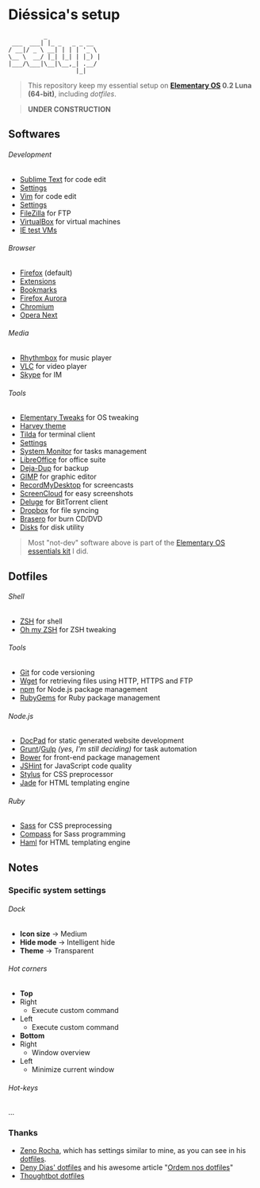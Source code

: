 # Diéssica's setup
```
          _               
 ___  ___| |_ _   _ _ __  
/ __|/ _ \ __| | | | '_ \ 
\__ \  __/ |_| |_| | |_) |
|___/\___|\__|\__,_| .__/ 
                   |_|    
```
> This repository keep my essential setup on **[Elementary OS](#) 0.2 Luna (64-bit)**, including *dotfiles*.

> **UNDER CONSTRUCTION**

## Softwares

###### Development
* [Sublime Text](http://sublimetext.com) for code edit
 * [Settings](https://github.com/diessicode/setup/tree/master/sublimetext)
* [Vim](http://vim.org) for code edit
 * [Settings]()
* [FileZilla](https://filezilla-project.org) for FTP
* [VirtualBox](https://virtualbox.org/) for virtual machines
 * [IE test VMs](http://modern.ie/pt-br/virtualization-tools)

###### Browser
* [Firefox](http://mozilla.org/firefox) (default)
 * [Extensions]()
 * [Bookmarks]()
* [Firefox Aurora](http://mozilla.org/en-US/firefox/aurora/)
* [Chromium](http://chromium.org/)
* [Opera Next](http://opera.com/computer/next)

###### Media
* [Rhythmbox](https://projects.gnome.org/rhythmbox/) for music player
* [VLC](http://videolan.org/vlc) for video player
* [Skype](http://skype.com) for IM

###### Tools
* [Elementary Tweaks](https://code.launchpad.net/~versable/elementary-community/elementary-tweaks) for OS tweaking
 * [Harvey theme](https://code.launchpad.net/~versable/elementary-community/elementary-harvey-theme)
* [Tilda](http://tilda.sourceforge.net/) for terminal client
 * [Settings]()
* [System Monitor](https://launchpad.net/gnome-system-monitor) for tasks management
* [LibreOffice](http://libreoffice.org) for office suite
* [Deja-Dup](https://launchpad.net/deja-dup) for backup
* [GIMP](http://gimp.org/) for graphic editor
* [RecordMyDesktop](http://recordmydesktop.sourceforge.net) for screencasts
* [ScreenCloud](http://screencloud.net/) for easy screenshots
* [Deluge](http://deluge-torrent.org/) for BitTorrent client
* [Dropbox](https://dropbox.com/) for file syncing 
* [Brasero](https://projects.gnome.org/brasero) for burn CD/DVD
* [Disks](https://launchpad.net/gnome-disk-utility) for disk utility

> Most "not-dev" software above is part of the [Elementary OS essentials kit](https://github.com/diessicode/elementaryos-essentials) I did. 

## Dotfiles
###### Shell
* [ZSH](http://zsh.sourceforge.net) for shell
* [Oh my ZSH](https://github.com/robbyrussell/oh-my-zsh) for ZSH tweaking

###### Tools
* [Git](http://git-scm.com/) for code versioning
* [Wget](http://gnu.org/software/wget/) for retrieving files using HTTP, HTTPS and FTP
* [npm](https://npmjs.org/) for Node.js package management
* [RubyGems](http://rubygems.org/) for Ruby package management

###### Node.js
* [DocPad](http:/docpad.org) for static generated website development
* [Grunt](http://gruntjs.com/)/[Gulp](http://gulpjs.com/) *(yes, I'm still deciding)* for task automation 
* [Bower](https://github.com/bower/bower) for front-end package management
* [JSHint](http://jshint.com) for JavaScript code quality
* [Stylus](http://learnboost.github.io/stylus) for CSS preprocessor
* [Jade](http://jade-lang.com) for HTML templating engine


###### Ruby
* [Sass](http://sass-lang.com) for CSS preprocessing
* [Compass](http://compass-style.org/) for Sass programming
* [Haml](http://haml.info) for HTML templating engine

## Notes
### Specific system settings
###### Dock
* **Icon size** → Medium
* **Hide mode** → Intelligent hide
* **Theme** → Transparent

###### Hot corners
* **Top**
 * Right
   * Execute custom command
 * Left
   * Execute custom command
* **Bottom**
 * Right
   * Window overview
 * Left
   * Minimize current window

###### Hot-keys
...

### Thanks
* [Zeno Rocha](https://github.com/zenorocha), which has settings similar to mine, as you can see in his [dotfiles](https://github.com/zenorocha).
* [Deny Dias' dotfiles](https://github.com/denydias/dotfiles) and his awesome article "[Ordem nos dotfiles](http://mexapi.macpress.com.br/2013/10/ordem-nos-dotfiles.html#.UoaawUPpYsk)"
* [Thoughtbot dotfiles](https://github.com/thoughtbot/dotfiles)
